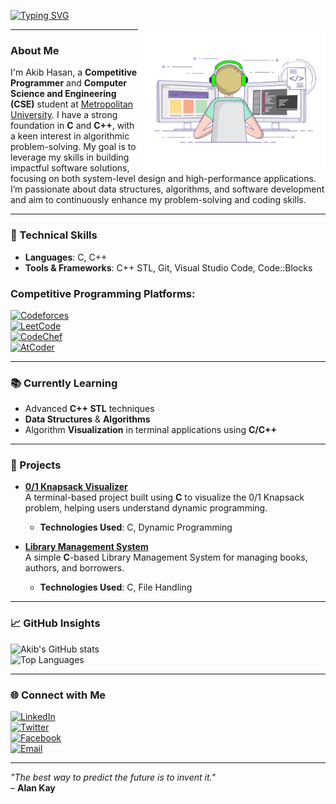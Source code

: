 [![Typing SVG](https://readme-typing-svg.demolab.com?font=Fira+Code&pause=800&color=00FFFF&center=true&vCenter=true&width=600&lines=Hi+there;I'm+Akib+Hasan;Competitive+Programmer+%7C+CSE+Undergrad)](https://git.io/typing-svg)

<img align="right" alt="Coding" width="300" src="https://raw.githubusercontent.com/devSouvik/devSouvik/master/gif3.gif" />

---

### About Me  
I'm Akib Hasan, a **Competitive Programmer** and **Computer Science and Engineering (CSE)** student at [Metropolitan University](https://metrouni.edu.bd/). I have a strong foundation in **C** and **C++**, with a keen interest in algorithmic problem-solving. My goal is to leverage my skills in building impactful software solutions, focusing on both system-level design and high-performance applications. I’m passionate about data structures, algorithms, and software development and aim to continuously enhance my problem-solving and coding skills.

---

### 🔧 Technical Skills  

- **Languages**: C, C++  
- **Tools & Frameworks**: C++ STL, Git, Visual Studio Code, Code::Blocks  

### Competitive Programming Platforms:  
[![Codeforces](https://img.shields.io/badge/Codeforces-1F8ACB?style=flat&logo=codeforces&logoColor=white)](https://codeforces.com/profile/ak1b_hasan)  
[![LeetCode](https://img.shields.io/badge/LeetCode-FFA116?style=flat&logo=leetcode&logoColor=black)](https://leetcode.com/u/ak1b_hasan/)  
[![CodeChef](https://img.shields.io/badge/CodeChef-5B4638?style=flat&logo=codechef&logoColor=white)](https://www.codechef.com/users/jax_teller)  
[![AtCoder](https://img.shields.io/badge/AtCoder-000000?style=flat&logo=atcoder&logoColor=white)](https://atcoder.jp/users/akib_hasannnn)

---

### 📚 Currently Learning  
- Advanced **C++ STL** techniques  
- **Data Structures** & **Algorithms**  
- Algorithm **Visualization** in terminal applications using **C/C++**

---

### 🚀 Projects  

- **[0/1 Knapsack Visualizer](https://github.com/ak1bhasan/knapsack-visualizer)**  
  A terminal-based project built using **C** to visualize the 0/1 Knapsack problem, helping users understand dynamic programming.
  - **Technologies Used**: C, Dynamic Programming

- **[Library Management System](https://github.com/ak1bhasan/library-management)**  
  A simple **C**-based Library Management System for managing books, authors, and borrowers.
  - **Technologies Used**: C, File Handling

---

### 📈 GitHub Insights  

![Akib's GitHub stats](https://github-readme-stats.vercel.app/api?username=ak1bhasan&show_icons=true&theme=tokyonight)  
![Top Languages](https://github-readme-stats.vercel.app/api/top-langs/?username=ak1bhasan&layout=compact&theme=tokyonight)

---

### 🌐 Connect with Me  

[![LinkedIn](https://img.shields.io/badge/LinkedIn-0A66C2?style=for-the-badge&logo=linkedin&logoColor=white)](https://www.linkedin.com/in/ak1bhasan/)  
[![Twitter](https://img.shields.io/badge/Twitter-1DA1F2?style=for-the-badge&logo=twitter&logoColor=white)](https://x.com/__akibbb)  
[![Facebook](https://img.shields.io/badge/Facebook-1877F2?style=for-the-badge&logo=facebook&logoColor=white)](https://www.facebook.com/akib.hasan.148553)  
[![Email](https://img.shields.io/badge/Email-orange?style=for-the-badge&logo=gmail&logoColor=white)](mailto:akibhasan011@gmail.com)

---

_"The best way to predict the future is to invent it."_  
– **Alan Kay**
